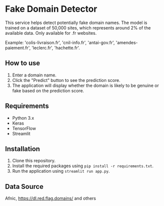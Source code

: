 Fake Domain Detector
===================================================

This service helps detect potentially fake domain names. The model is trained on a dataset of 50,000 sites, which represents around 2% of the available data. Only available for .fr websites.

Example: 'colis-livraison.fr', 'cnil-info.fr', 'antai-gov.fr', 'amendes-paiement.fr', 'leclerc.fr', 'hachette.fr'.

How to use
----------

1. Enter a domain name.
2. Click the "Predict" button to see the prediction score.
3. The application will display whether the domain is likely to be genuine or fake based on the prediction score.

Requirements
------------

- Python 3.x
- Keras
- TensorFlow
- Streamlit

Installation
------------

1. Clone this repository.
2. Install the required packages using `pip install -r requirements.txt`.
3. Run the application using `streamlit run app.py`.

Data Source
-----------

Afnic, <https://dl.red.flag.domains/> and others


